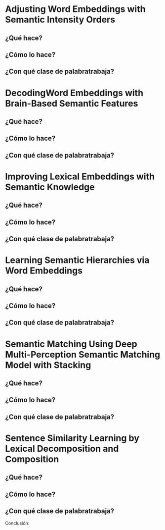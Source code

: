 
# Adjusting Word Embeddings with Semantic Intensity Orders
## ¿Qué hace? 
## ¿Cómo lo hace? 
## ¿Con qué clase de palabratrabaja? 


# DecodingWord Embeddings with Brain-Based Semantic Features
## ¿Qué hace? 
## ¿Cómo lo hace? 
## ¿Con qué clase de palabratrabaja? 



# Improving Lexical Embeddings with Semantic Knowledge
## ¿Qué hace? 
## ¿Cómo lo hace? 
## ¿Con qué clase de palabratrabaja? 


# Learning Semantic Hierarchies via Word Embeddings
## ¿Qué hace? 
## ¿Cómo lo hace? 
## ¿Con qué clase de palabratrabaja? 


# Semantic Matching Using Deep Multi-Perception Semantic Matching Model with Stacking
## ¿Qué hace? 
## ¿Cómo lo hace? 
## ¿Con qué clase de palabratrabaja? 


# Sentence Similarity Learning by Lexical Decomposition and Composition
## ¿Qué hace? 
## ¿Cómo lo hace? 
## ¿Con qué clase de palabratrabaja? 





Conclusión: 

